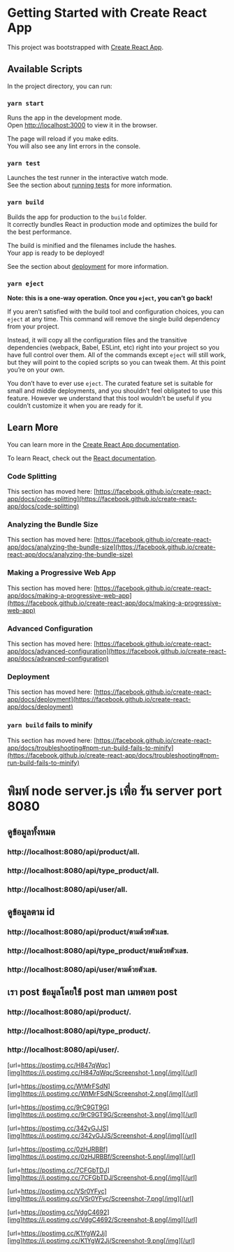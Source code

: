 # Getting Started with Create React App

This project was bootstrapped with [Create React App](https://github.com/facebook/create-react-app).

## Available Scripts

In the project directory, you can run:

### `yarn start`

Runs the app in the development mode.\
Open [http://localhost:3000](http://localhost:3000) to view it in the browser.

The page will reload if you make edits.\
You will also see any lint errors in the console.

### `yarn test`

Launches the test runner in the interactive watch mode.\
See the section about [running tests](https://facebook.github.io/create-react-app/docs/running-tests) for more information.

### `yarn build`

Builds the app for production to the `build` folder.\
It correctly bundles React in production mode and optimizes the build for the best performance.

The build is minified and the filenames include the hashes.\
Your app is ready to be deployed!

See the section about [deployment](https://facebook.github.io/create-react-app/docs/deployment) for more information.

### `yarn eject`

**Note: this is a one-way operation. Once you `eject`, you can’t go back!**

If you aren’t satisfied with the build tool and configuration choices, you can `eject` at any time. This command will remove the single build dependency from your project.

Instead, it will copy all the configuration files and the transitive dependencies (webpack, Babel, ESLint, etc) right into your project so you have full control over them. All of the commands except `eject` will still work, but they will point to the copied scripts so you can tweak them. At this point you’re on your own.

You don’t have to ever use `eject`. The curated feature set is suitable for small and middle deployments, and you shouldn’t feel obligated to use this feature. However we understand that this tool wouldn’t be useful if you couldn’t customize it when you are ready for it.

## Learn More

You can learn more in the [Create React App documentation](https://facebook.github.io/create-react-app/docs/getting-started).

To learn React, check out the [React documentation](https://reactjs.org/).

### Code Splitting

This section has moved here: [https://facebook.github.io/create-react-app/docs/code-splitting](https://facebook.github.io/create-react-app/docs/code-splitting)

### Analyzing the Bundle Size

This section has moved here: [https://facebook.github.io/create-react-app/docs/analyzing-the-bundle-size](https://facebook.github.io/create-react-app/docs/analyzing-the-bundle-size)

### Making a Progressive Web App

This section has moved here: [https://facebook.github.io/create-react-app/docs/making-a-progressive-web-app](https://facebook.github.io/create-react-app/docs/making-a-progressive-web-app)

### Advanced Configuration

This section has moved here: [https://facebook.github.io/create-react-app/docs/advanced-configuration](https://facebook.github.io/create-react-app/docs/advanced-configuration)

### Deployment

This section has moved here: [https://facebook.github.io/create-react-app/docs/deployment](https://facebook.github.io/create-react-app/docs/deployment)

### `yarn build` fails to minify

This section has moved here: [https://facebook.github.io/create-react-app/docs/troubleshooting#npm-run-build-fails-to-minify](https://facebook.github.io/create-react-app/docs/troubleshooting#npm-run-build-fails-to-minify)

# พิมพ์  node server.js  เพื่อ รัน server port 8080

## ดูข้อมูลทั้งหมด
### http://localhost:8080/api/product/all.
### http://localhost:8080/api/type_product/all.
### http://localhost:8080/api/user/all.

## ดูข้อมูลตาม id
### http://localhost:8080/api/product/ตามด้วยตัวเลข.
### http://localhost:8080/api/type_product/ตามด้วยตัวเลข.
### http://localhost:8080/api/user/ตามด้วยตัวเลข.
 
## เรา post  ข้อมูลโดยใช้ post man  เมทตอท post
### http://localhost:8080/api/product/.
### http://localhost:8080/api/type_product/.
### http://localhost:8080/api/user/.


[url=https://postimg.cc/H847qWqc][img]https://i.postimg.cc/H847qWqc/Screenshot-1.png[/img][/url]

[url=https://postimg.cc/WtMrFSdN][img]https://i.postimg.cc/WtMrFSdN/Screenshot-2.png[/img][/url]

[url=https://postimg.cc/9rC9GT9G][img]https://i.postimg.cc/9rC9GT9G/Screenshot-3.png[/img][/url]

[url=https://postimg.cc/342yGJJS][img]https://i.postimg.cc/342yGJJS/Screenshot-4.png[/img][/url]

[url=https://postimg.cc/0zHJRBBf][img]https://i.postimg.cc/0zHJRBBf/Screenshot-5.png[/img][/url]

[url=https://postimg.cc/7CFGbTDJ][img]https://i.postimg.cc/7CFGbTDJ/Screenshot-6.png[/img][/url]

[url=https://postimg.cc/VSr0YFyc][img]https://i.postimg.cc/VSr0YFyc/Screenshot-7.png[/img][/url]

[url=https://postimg.cc/VdgC4692][img]https://i.postimg.cc/VdgC4692/Screenshot-8.png[/img][/url]

[url=https://postimg.cc/K1YgW2Jj][img]https://i.postimg.cc/K1YgW2Jj/Screenshot-9.png[/img][/url]



